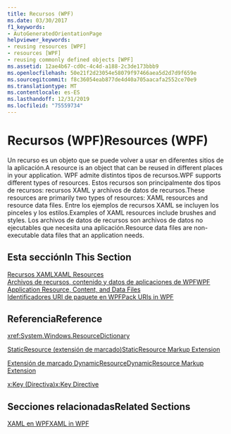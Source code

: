 ```yaml
---
title: Recursos (WPF)
ms.date: 03/30/2017
f1_keywords:
- AutoGeneratedOrientationPage
helpviewer_keywords:
- reusing resources [WPF]
- resources [WPF]
- reusing commonly defined objects [WPF]
ms.assetid: 12ae4b67-cd0c-4c4d-a188-2c3de173bbb9
ms.openlocfilehash: 50e21f2d23054e58079f97466aea5d2d7d9f659e
ms.sourcegitcommit: f8c36054eab877de4d40a705aacafa2552ce70e9
ms.translationtype: MT
ms.contentlocale: es-ES
ms.lasthandoff: 12/31/2019
ms.locfileid: "75559734"
---
```

# <a name="resources-wpf"></a><span data-ttu-id="48233-102">Recursos (WPF)</span><span class="sxs-lookup"><span data-stu-id="48233-102">Resources (WPF)</span></span>
<span data-ttu-id="48233-103">Un recurso es un objeto que se puede volver a usar en diferentes sitios de la aplicación.</span><span class="sxs-lookup"><span data-stu-id="48233-103">A resource is an object that can be reused in different places in your application.</span></span> <span data-ttu-id="48233-104">WPF admite distintos tipos de recursos.</span><span class="sxs-lookup"><span data-stu-id="48233-104">WPF supports different types of resources.</span></span> <span data-ttu-id="48233-105">Estos recursos son principalmente dos tipos de recursos: recursos XAML y archivos de datos de recursos.</span><span class="sxs-lookup"><span data-stu-id="48233-105">These resources are primarily two types of resources: XAML resources and resource data files.</span></span> <span data-ttu-id="48233-106">Entre los ejemplos de recursos XAML se incluyen los pinceles y los estilos.</span><span class="sxs-lookup"><span data-stu-id="48233-106">Examples of XAML resources include brushes and styles.</span></span> <span data-ttu-id="48233-107">Los archivos de datos de recursos son archivos de datos no ejecutables que necesita una aplicación.</span><span class="sxs-lookup"><span data-stu-id="48233-107">Resource data files are non-executable data files that an application needs.</span></span>  
  
## <a name="in-this-section"></a><span data-ttu-id="48233-108">Esta sección</span><span class="sxs-lookup"><span data-stu-id="48233-108">In This Section</span></span>  
 [<span data-ttu-id="48233-109">Recursos XAML</span><span class="sxs-lookup"><span data-stu-id="48233-109">XAML Resources</span></span>](../../../desktop-wpf/fundamentals/xaml-resources-define.md)  
 [<span data-ttu-id="48233-110">Archivos de recursos, contenido y datos de aplicaciones de WPF</span><span class="sxs-lookup"><span data-stu-id="48233-110">WPF Application Resource, Content, and Data Files</span></span>](../app-development/wpf-application-resource-content-and-data-files.md)  
 [<span data-ttu-id="48233-111">Identificadores URI de paquete en WPF</span><span class="sxs-lookup"><span data-stu-id="48233-111">Pack URIs in WPF</span></span>](../app-development/pack-uris-in-wpf.md)  
  
## <a name="reference"></a><span data-ttu-id="48233-112">Referencia</span><span class="sxs-lookup"><span data-stu-id="48233-112">Reference</span></span>  
 <xref:System.Windows.ResourceDictionary>  
  
 [<span data-ttu-id="48233-113">StaticResource (extensión de marcado)</span><span class="sxs-lookup"><span data-stu-id="48233-113">StaticResource Markup Extension</span></span>](staticresource-markup-extension.md)  
  
 [<span data-ttu-id="48233-114">Extensión de marcado DynamicResource</span><span class="sxs-lookup"><span data-stu-id="48233-114">DynamicResource Markup Extension</span></span>](dynamicresource-markup-extension.md)  
  
 [<span data-ttu-id="48233-115">x:Key (Directiva)</span><span class="sxs-lookup"><span data-stu-id="48233-115">x:Key Directive</span></span>](../../../desktop-wpf/xaml-services/xkey-directive.md)  
  
## <a name="related-sections"></a><span data-ttu-id="48233-116">Secciones relacionadas</span><span class="sxs-lookup"><span data-stu-id="48233-116">Related Sections</span></span>  
 [<span data-ttu-id="48233-117">XAML en WPF</span><span class="sxs-lookup"><span data-stu-id="48233-117">XAML in WPF</span></span>](xaml-in-wpf.md)
